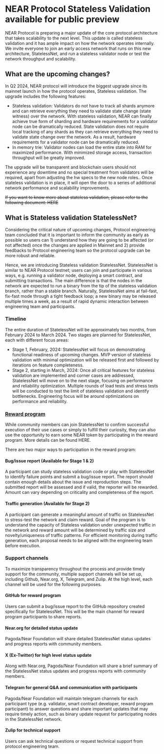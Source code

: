 # NEAR Protocol Stateless Validation available for public preview

NEAR Protocol is preparing a major update of the core protocol architecture that takes scalability to the next level. This update is called stateless validation and it has ample impact on how the network operates internally. We invite everyone to join an early access network that runs on this new architecture, StatelessNet, and run a stateless validator node or test the network throughput and scalability.

## What are the upcoming changes?
In Q2 2024, NEAR protocol will introduce the biggest upgrade since its mainnet launch in how the protocol operates, Stateless validation. The upgrade includes the following features:
* Stateless validation: Validators do not have to track all shards anymore and can retrieve everything they need to validate state change (state witness) over the network. With stateless validation, NEAR can finally achieve true form of sharding and hardware requirements for a validator node can be dramatically reduced. State validation does not require local tracking of any shards as they can retrieve everything they need to validate state change over the network. As a result, hardware requirements for a validator node can be dramatically reduced.
* In memory trie: Validator nodes can load the entire state into RAM for maximized performance. With minimized storage access, transaction throughput will be greatly improved. 

The upgrade will be transparent and blockchain users should not experience any downtime and no special treatment from validators will be required, apart from adjusting the hw specs to the new node roles.. Once stateless validation is in place, it will open the door to a series of additional network performance and scalability improvements.

~~If you want to know more about stateless validation, please refer to the following document: HERE~~

## What is Stateless validation StatelessNet?
Considering the critical nature of upcoming changes, Protocol engineering team concluded that it is important to inform the community as early as possible so users can 1) understand how they are going to be affected (or not affected) once the changes are applied in Mainnet and 2) provide feedbacks to Protocol engineering team so the protocol upgrade can be more robust and reliable.

Hence, we are introducing Stateless validation StatelessNet. StatelessNet is similar to NEAR Protocol testnet; users can join and participate in various ways, e.g. running a validator node, deploying  a smart contract, and submitting transactions. The main difference is that the nodes in the network are expected to run a binary from the tip of the stateless validation branch, rather than a stable branch. Naturally, StatelessNet aims at fail-fast, fix-fast mode through a tight feedback loop; a new binary may be released multiple times a week, as a result of rapid dynamic interaction between engineering team and participants.

### Timeline
The entire duration of StatelessNet will be approximately two months, from February 2024 to March 2024. Two stages are planned for StatelessNet, each with different focus areas:
* Stage 1, February, 2024: StatelessNet will focus on demonstrating functional readiness of upcoming changes. MVP version of stateless validation with minimal optimization will be released first and followed by iterations on feature completeness.
* Stage 2, starting in March, 2024: Once all critical features for stateless validation are implemented and corner cases are addressed, StatelessNet will move on to the next stage, focusing on performance and reliability optimization. Multiple rounds of load tests and stress tests will be conducted to test the limit of stateless validation and identify bottlenecks. Engineering focus will be around optimizations on performance and reliability. 

### [Reward program](reward-program/READMD.md)
While community members can join StatelessNet to confirm successful execution of their use cases or simply to fulfill their curiosity, they can also use the opportunity to earn some NEAR token by participating in the reward program. More details can be found HERE.

There are two major ways to participation in the reward program:

#### Bug/issue report (Available for Stage 1 & 2)
A participant can study stateless validation code or play with StatelessNet to identify failure points and submit a bug/issue report. The report should contain enough details about the issue and reproduction steps. The submitted report will be assessed and if valid, the reporter will be rewarded. Amount can vary depending on criticality and completeness of the report. 

#### Traffic generation (Available for Stage 2)
A participant can generate a meaningful amount of traffic on StatelessNet to stress-test the network and claim reward. Goal of the program is to understand the capacity of Stateless validation under unexpected traffic in the network and reward amount will be determined by traffic size and novelty/uniqueness of traffic patterns. For efficient monitoring during traffic generation, each proposal needs to be aligned with the engineering team before execution. 

### Support channels
To maximize transparency throughout the process and provide timely support for the community, multiple support channels will be set up, including Github, Near.org, X, Telegram, and Zulip. At the high level, each channel will be used for the following purposes.

#### GitHub for reward program
Users can submit a bug/issue report to the GitHub repository created specifically for StatelessNet. This will be the main channel for reward program participants to share reports.

#### Near.org for detailed status update
Pagoda/Near Foundation will share detailed StatelessNet status updates and progress reports with community members.

#### X (Ex-Twitter) for high level status update
Along with Near.org, Pagoda/Near Foundation will share a brief summary of the StatelessNet status updates and progress reports with community members.

#### Telegram for general Q&A and communication with participants
Pagoda/Near Foundation will maintain telegram channels for each participant type (e.g. validator, smart contract developer, reward program participant) to answer questions and share important updates that may require timely action, such as binary update request for participating nodes in the StatelessNet network.

#### Zulip for technical support
Users can ask technical questions or request technical support from protocol engineering team.
